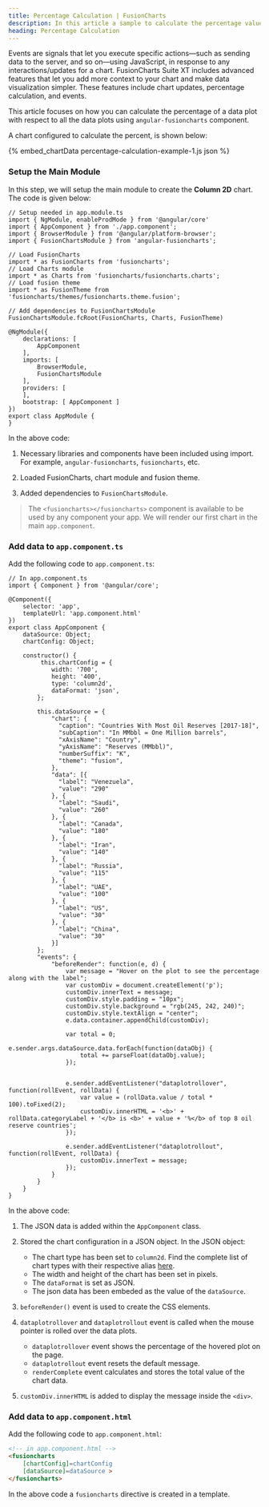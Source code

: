 ```yaml
---
title: Percentage Calculation | FusionCharts
description: In this article a sample to calculate the percentage value of the data plot with respect to the total is created.
heading: Percentage Calculation
---
```


Events are signals that let you execute specific actions—such as sending data to the server, and so on—using JavaScript, in response to any interactions/updates for a chart. FusionCharts Suite XT includes advanced features that let you add more context to your chart and make data visualization simpler. These features include chart updates, percentage calculation, and events.

This article focuses on how you can calculate the percentage of a data plot with respect to all the data plots using `angular-fusioncharts` component.

A chart configured to calculate the percent, is shown below:

{% embed_chartData percentage-calculation-example-1.js json %}

### Setup the Main Module

In this step, we will setup the main module to create the **Column 2D** chart. The code is given below:

```
// Setup needed in app.module.ts
import { NgModule, enableProdMode } from '@angular/core'
import { AppComponent } from './app.component';
import { BrowserModule } from '@angular/platform-browser';
import { FusionChartsModule } from 'angular-fusioncharts';

// Load FusionCharts
import * as FusionCharts from 'fusioncharts';
// Load Charts module
import * as Charts from 'fusioncharts/fusioncharts.charts';
// Load fusion theme
import * as FusionTheme from 'fusioncharts/themes/fusioncharts.theme.fusion';

// Add dependencies to FusionChartsModule
FusionChartsModule.fcRoot(FusionCharts, Charts, FusionTheme)

@NgModule({
  	declarations: [
    	AppComponent
  	],
  	imports: [
    	BrowserModule,
    	FusionChartsModule
  	],
  	providers: [
  	],
  	bootstrap: [ AppComponent ]
})
export class AppModule {
}
```

In the above code:

1. Necessary libraries and components have been included using import. For example, `angular-fusioncharts`, `fusioncharts`, etc.

2. Loaded FusionCharts, chart module and fusion theme.

3. Added dependencies to `FusionChartsModule`.

> The `<fusioncharts></fusioncharts>` component is available to be used by any component your app. We will render our first chart in the main `app.component`.

### Add data to `app.component.ts`

Add the following code to `app.component.ts`:

```
// In app.component.ts
import { Component } from '@angular/core';

@Component({
    selector: 'app',
    templateUrl: 'app.component.html'
})
export class AppComponent { 
    dataSource: Object;
    chartConfig: Object;

    constructor() {
         this.chartConfig = {
            width: '700',
            height: '400',
            type: 'column2d',
            dataFormat: 'json',
        };

        this.dataSource = {
            "chart": {
              "caption": "Countries With Most Oil Reserves [2017-18]",
              "subCaption": "In MMbbl = One Million barrels",
              "xAxisName": "Country",
              "yAxisName": "Reserves (MMbbl)",
              "numberSuffix": "K",
              "theme": "fusion",
            },
            "data": [{
              "label": "Venezuela",
              "value": "290"
            }, {
              "label": "Saudi",
              "value": "260"
            }, {
              "label": "Canada",
              "value": "180"
            }, {
              "label": "Iran",
              "value": "140"
            }, {
              "label": "Russia",
              "value": "115"
            }, {
              "label": "UAE",
              "value": "100"
            }, {
              "label": "US",
              "value": "30"
            }, {
              "label": "China",
              "value": "30"
            }]
        };
        "events": {
		    "beforeRender": function(e, d) {
		        var message = "Hover on the plot to see the percentage along with the label";
		        var customDiv = document.createElement('p');
		        customDiv.innerText = message;
		        customDiv.style.padding = "10px";
		        customDiv.style.background = "rgb(245, 242, 240)";
		        customDiv.style.textAlign = "center";
		        e.data.container.appendChild(customDiv);

		        var total = 0;
		        e.sender.args.dataSource.data.forEach(function(dataObj) {
		            total += parseFloat(dataObj.value);
		        });


		        e.sender.addEventListener("dataplotrollover", function(rollEvent, rollData) {
		            var value = (rollData.value / total * 100).toFixed(2);
		            customDiv.innerHTML = '<b>' + rollData.categoryLabel + '</b> is <b>' + value + '%</b> of top 8 oil reserve countries';
		        });

		        e.sender.addEventListener("dataplotrollout", function(rollEvent, rollData) {
		            customDiv.innerText = message;
		        });
		    }
		}
    }
}
```

In the above code:

1. The JSON data is added within the `AppComponent` class.

2. Stored the chart configuration in a JSON object. In the JSON object:
    * The chart type has been set to `column2d`. Find the complete list of chart types with their respective alias [here](https://www.fusioncharts.com/dev/chart-guide/list-of-charts).
    * The width and height of the chart has been set in pixels. 
    * The `dataFormat` is set as JSON.
    * The json data has been embeded as the value of the `dataSource`.

3. `beforeRender()` event is used to create the CSS elements.

4. `dataplotrollover` and `dataplotrollout` event is called when the mouse pointer is rolled over the data plots.
	* `dataplotrollover` event shows the percentage of the hovered plot on the page.
	* `dataplotrollout` event resets the default message.
	* `renderComplete` event calculates and stores the total value of the chart data.

5. `customDiv.innerHTML` is added to display the message inside the `<div>`.

### Add data to `app.component.html`

Add the following code to `app.component.html`:

```HTML
<!-- in app.component.html -->
<fusioncharts
    [chartConfig]=chartConfig
    [dataSource]=dataSource >
</fusioncharts>
```

In the above code a `fusioncharts` directive is created in a template.